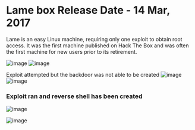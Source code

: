 # Lame box Release Date - 14 Mar, 2017
Lame is an easy Linux machine, requiring only one exploit to obtain root access. It was the first machine published on Hack The Box and was often the first machine for new users prior to its retirement. 
 
![image](https://github.com/user-attachments/assets/7d6f082b-d8a6-4311-bd54-81f1a3b9a38d)
![image](https://github.com/user-attachments/assets/7d465a99-82d9-4fb9-983c-57f8e990ce3e)

Exploit attempted but the backdoor was not able to be created 
![image](https://github.com/user-attachments/assets/cf3a06b1-ce8b-41f3-b4b2-152b1baba355)
![image](https://github.com/user-attachments/assets/e175b2e2-8016-4e0e-9f6c-3fa23314db30)

### Exploit ran and reverse shell has been created 
![image](https://github.com/user-attachments/assets/9a6750a3-198a-4df0-bf80-1dfaa554b2b6)

![image](https://github.com/user-attachments/assets/6b4dbdfc-c093-4117-976a-98f80fbbccd6)
